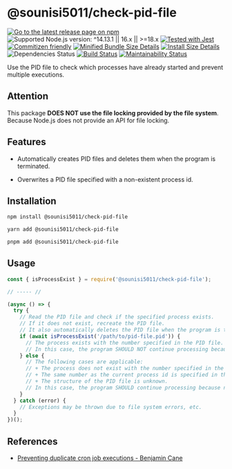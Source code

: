 # @sounisi5011/check-pid-file

[![Go to the latest release page on npm](https://img.shields.io/npm/v/@sounisi5011/check-pid-file.svg)](https://www.npmjs.com/package/@sounisi5011/check-pid-file)
![Supported Node.js version: ^14.13.1 || 16.x || >=18.x](https://img.shields.io/static/v1?label=node&message=%5E14.13.1%20%7C%7C%2016.x%20%7C%7C%20%3E%3D18.x&color=brightgreen)
[![Tested with Jest](https://img.shields.io/badge/tested_with-jest-99424f.svg)](https://github.com/facebook/jest)
[![Commitizen friendly](https://img.shields.io/badge/commitizen-friendly-brightgreen.svg)](http://commitizen.github.io/cz-cli/)
[![Minified Bundle Size Details](https://img.shields.io/bundlephobia/min/@sounisi5011/check-pid-file)](https://bundlephobia.com/result?p=%40sounisi5011%2Fcheck-pid-file)
[![Install Size Details](https://packagephobia.com/badge?p=%40sounisi5011%2Fcheck-pid-file)](https://packagephobia.com/result?p=%40sounisi5011%2Fcheck-pid-file)
![Dependencies Status](https://img.shields.io/librariesio/release/npm/@sounisi5011/check-pid-file)
[![Build Status](https://github.com/sounisi5011/npm-packages/actions/workflows/ci.yaml/badge.svg)](https://github.com/sounisi5011/npm-packages/actions/workflows/ci.yaml)
[![Maintainability Status](https://api.codeclimate.com/v1/badges/26495b68302f7ff963c3/maintainability)](https://codeclimate.com/github/sounisi5011/npm-packages/maintainability)

Use the PID file to check which processes have already started and prevent multiple executions.

## Attention

This package **DOES NOT use the file locking provided by the file system**.
Because Node.js does not provide an API for file locking.

## Features

* Automatically creates PID files and deletes them when the program is terminated.

* Overwrites a PID file specified with a non-existent process id.

## Installation

```sh
npm install @sounisi5011/check-pid-file
```

```sh
yarn add @sounisi5011/check-pid-file
```

```sh
pnpm add @sounisi5011/check-pid-file
```

## Usage

```js
const { isProcessExist } = require('@sounisi5011/check-pid-file');

// ----- //

(async () => {
  try {
    // Read the PID file and check if the specified process exists.
    // If it does not exist, recreate the PID file.
    // It also automatically deletes the PID file when the program is terminated.
    if (await isProcessExist('/path/to/pid-file.pid')) {
      // The process exists with the number specified in the PID file.
      // In this case, the program SHOULD NOT continue processing because there is already another process running.
    } else {
      // The following cases are applicable:
      // + The process does not exist with the number specified in the PID file.
      // + The same number as the current process id is specified in the PID file.
      // + The structure of the PID file is unknown.
      // In this case, the program SHOULD continue processing because no other processes are running.
    }
  } catch (error) {
    // Exceptions may be thrown due to file system errors, etc.
  }
})();
```

## References

* [Preventing duplicate cron job executions - Benjamin Cane](https://bencane.com/2015/09/22/preventing-duplicate-cron-job-executions/)
